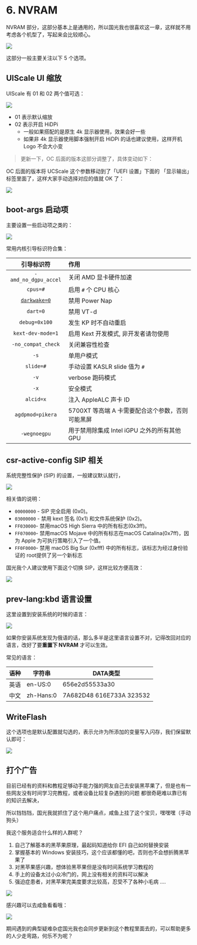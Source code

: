 # 6. NVRAM

NVRAM 部分，这部分基本上是通用的，所以国光我也很喜欢这一章，这样就不用考虑各个机型了，写起来会比较顺心。

![](https://image.3001.net/images/20210921/16321868668123.png)  



这部分一般主要关注以下 5 个选项。

## UIScale UI 缩放

UIScale 有 01 和 02 两个值可选：

![](https://image.3001.net/images/20210921/16321540437078.png) 

- 01 表示默认缩放
- 02 表示开启 HiDPi
  - 一般如果搭配的是原生 4k 显示器使用，效果会好一些
  - 如果非 4k 显示器使用脚本强制开启 HiDPi 的话也建议使用，这样开机 Logo 不会大小变

> 更新一下，OC 后面的版本这部分调整了，具体变动如下：

OC 后面的版本将 UCScale 这个参数移动到了「UEFI 设置」下面的 「显示输出」标签里面了，这样大家手动选择对应的值就 OK 了：

![](https://image.3001.net/images/20220222/16455447631547.png)

## boot-args 启动项

主要设置一些启动项之类的：

![](https://image.3001.net/images/20210921/16321541684627.png) 

常用内核引导标识符合集：

|                          引导标识符                          | 作用                                             |
| :----------------------------------------------------------: | :----------------------------------------------- |
|                     `-amd_no_dgpu_accel`                     | 关闭 AMD 显卡硬件加速                            |
|                           `cpus=#`                           | 启用 `#` 个 CPU 核心                             |
| [`darkwake=0`](http://www.yekki.me/power-nap-and-darkwake-argument/) | 禁用 Power Nap                                   |
|                           `dart=0`                           | 禁用 VT-d                                        |
|                        `debug=0x100`                         | 发生 KP 时不自动重启                             |
|                      `kext-dev-mode=1`                       | 启用 Kext 开发模式, 非开发者请勿使用             |
|                      `-no_compat_check`                      | 关闭兼容性检查                                   |
|                             `-s`                             | 单用户模式                                       |
|                          `slide=#`                           | 手动设置 KASLR slide 值为 `#`                    |
|                             `-v`                             | verbose 跑码模式                                 |
|                             `-x`                             | 安全模式                                         |
|                          `alcid=x`                           | 注入 AppleALC 声卡 ID                            |
|                       `agdpmod=pikera`                       | 5700XT 等高端 A 卡需要配合这个参数，否则可能黑屏 |
|                         `-wegnoegpu`                         | 用于禁用除集成 Intel iGPU 之外的所有其他 GPU     |

## **csr-active-config** SIP 相关

系统完整性保护 (SIP) 的设置，一般建议默认就行，

![](https://image.3001.net/images/20210921/16321545753177.png) 

相关值的说明：

- `00000000` - SIP 完全启用 (0x0)。
- `03000000` - 禁用 kext 签名 (0x1) 和文件系统保护 (0x2)。
- `FF030000`- 禁用macOS High Sierra 中的所有标志(0x3ff)。
- `FF070000`- 禁用macOS Mojave 中的所有标志在macOS Catalina(0x7ff)，因为 Apple 为可执行策略引入了一个值。
- `FF0F0000`- 禁用 macOS Big Sur (0xfff) 中的所有标志，该标志为经过身份验证的 root提供了另一个新标志 

国光我个人建议使用下面这个切换 SIP，这样比较方便高效：

![](https://image.3001.net/images/20210921/16321547057044.png)  

## prev-lang:kbd 语言设置

这里设置到安装系统的时候的语言：

![](https://image.3001.net/images/20210921/16321547596494.png) 

如果你安装系统发现为俄语的话，那么多半是这里语言设置不对，记得改回对应的语言，改好了要**重置下 NVRAM** 才可以生效。

常见的语言：

| 语种 | 字符串    | DATA类型                 |
| ---- | --------- | ------------------------ |
| 英语 | en-US:0   | 656e2d55533a30           |
| 中文 | zh-Hans:0 | 7A682D48 616E733A 323532 |

## WriteFlash

这个选项也是默认配置就勾选的，表示允许为所添加的变量写入闪存，我们保留默认即可：

![](https://image.3001.net/images/20210921/16321869266370.png) 

## 打个广告

目前已经有的资料和教程足够动手能力强的网友自己去安装黑苹果了，但是也有一些网友没有时间学习完教程，或者设备比较复杂遇到的问题
都很奇葩难以靠已有的知识去解决，

所以铛铛铛，国光我就抓住了这个用户痛点，咸鱼上挂了这个宝贝，嘿嘿嘿（手动狗头）

我这个服务适合什么样的人群呢？

1. 自己了解基本的黑苹果原理，最起码知道给你 EFI 自己如何替换安装
2. 掌握基本的 Windows 安装技巧，这个应该都懂的吧，否则也不会想折腾黑苹果了
3. 对黑苹果感兴趣，想体验黑苹果但是没有时间系统学习教程的
4. 手上的设备太过小众冷门的，网上没有相关的资料可以解决
5. 强迫症患者，对黑苹果完美度要求比较高，忍受不了各种小毛病
   ....

![](https://image.3001.net/images/20220319/16476611133376.png) 

感兴趣可以去咸鱼看看哦：

![](https://image.3001.net/images/20220319/16476612238377.jpg) 

期间遇到的典型疑难杂症国光我也会同步更新到这个教程里面去的，可以帮助更多的人少走弯路，何乐不为呢？
